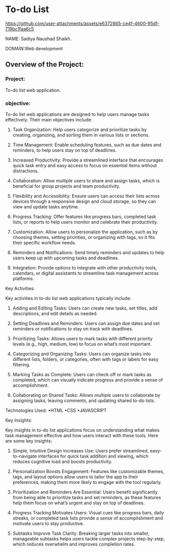 # To-do List 


https://github.com/user-attachments/assets/e6372865-ce4f-4600-95df-719bc1faa6c5


NAME: Sadiya Naushad Shaikh.


DOMAIN:Web development



## Overview of the Project:
### Project:
To-do list web application.
### objective:
To-do list web applications are designed to help users manage tasks effectively. Their main objectives include:

1. Task Organization: Help users categorize and prioritize tasks by creating, organizing, and sorting them in various lists or sections.

2. Time Management: Enable scheduling features, such as due dates and reminders, to help users stay on top of deadlines.

3. Increased Productivity: Provide a streamlined interface that encourages quick task entry and easy access to focus on essential items without distractions.

4. Collaboration: Allow multiple users to share and assign tasks, which is beneficial for group projects and team productivity.

5. Flexibility and Accessibility: Ensure users can access their lists across devices through a responsive design and cloud storage, so they can view and update tasks anytime.

6. Progress Tracking: Offer features like progress bars, completed task lists, or reports to help users monitor and celebrate their productivity.

7. Customization: Allow users to personalize the application, such as by choosing themes, setting priorities, or organizing with tags, so it fits their specific workflow needs.

8. Reminders and Notifications: Send timely reminders and updates to help users keep up with upcoming tasks and deadlines.

9. Integration: Provide options to integrate with other productivity tools, calendars, or digital assistants to streamline task management across platforms.

Key Activities:

Key activities in to-do list web applications typically include:

1. Adding and Editing Tasks: Users can create new tasks, set titles, add descriptions, and edit details as needed.

2. Setting Deadlines and Reminders: Users can assign due dates and set reminders or notifications to stay on track with deadlines.

3. Prioritizing Tasks: Allows users to mark tasks with different priority levels (e.g., high, medium, low) to focus on what’s most important.

4. Categorizing and Organizing Tasks: Users can organize tasks into different lists, folders, or categories, often with tags or labels for easy filtering.

5. Marking Tasks as Complete: Users can check off or mark tasks as completed, which can visually indicate progress and provide a sense of accomplishment.

6. Collaborating on Shared Tasks: Allows multiple users to collaborate by assigning tasks, leaving comments, and updating shared to-do lists.

Technologies Used:
•HTML
•CSS
•JAVASCRIPT

Key Insights:

Key insights in to-do list applications focus on understanding what makes task management effective and how users interact with these tools. Here are some key insights:

1. Simple, Intuitive Design Increases Use: Users prefer streamlined, easy-to-navigate interfaces for quick task addition and viewing, which reduces cognitive load and boosts productivity.

2. Personalization Boosts Engagement: Features like customizable themes, tags, and layout options allow users to tailor the app to their preferences, making them more likely to engage with the tool regularly.

3. Prioritization and Reminders Are Essential: Users benefit significantly from being able to prioritize tasks and set reminders, as these features help them focus on what’s urgent and stay on top of deadlines.

4. Progress Tracking Motivates Users: Visual cues like progress bars, daily streaks, or completed task lists provide a sense of accomplishment and motivate users to stay productive.

5. Subtasks Improve Task Clarity: Breaking larger tasks into smaller, manageable subtasks helps users tackle complex projects step-by-step, which reduces overwhelm and improves completion rates.
















